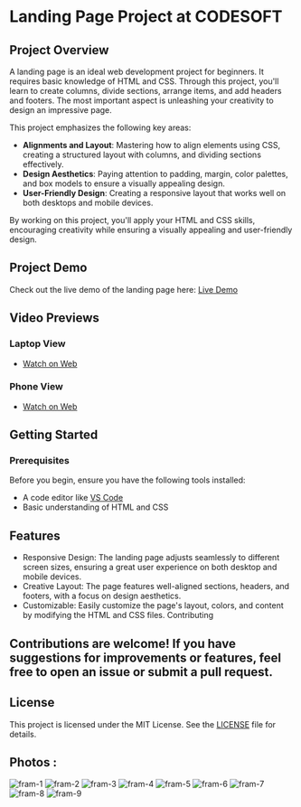 # Landing Page Project at CODESOFT

## Project Overview

A landing page is an ideal web development project for beginners. It requires basic knowledge of HTML and CSS. Through this project, you'll learn to create columns, divide sections, arrange items, and add headers and footers. The most important aspect is unleashing your creativity to design an impressive page. 

This project emphasizes the following key areas:
- **Alignments and Layout**: Mastering how to align elements using CSS, creating a structured layout with columns, and dividing sections effectively.
- **Design Aesthetics**: Paying attention to padding, margin, color palettes, and box models to ensure a visually appealing design.
- **User-Friendly Design**: Creating a responsive layout that works well on both desktops and mobile devices.

By working on this project, you'll apply your HTML and CSS skills, encouraging creativity while ensuring a visually appealing and user-friendly design.

## Project Demo

Check out the live demo of the landing page here: [Live Demo](https://utsavvachhani.github.io/CODSOFT_LANDING-PAGE/)

## Video Previews

### Laptop View
- [Watch on Web](https://utsavvachhani.github.io/CODSOFT_LANDING-PAGE/images/Task%20-%201_leptop.mp4)
  
### Phone View
- [Watch on Web](https://utsavvachhani.github.io/CODSOFT_LANDING-PAGE/images/Task%20-%201_phone.mp4)

## Getting Started

### Prerequisites

Before you begin, ensure you have the following tools installed:
- A code editor like [VS Code](https://code.visualstudio.com/)
- Basic understanding of HTML and CSS

## Features
- Responsive Design: The landing page adjusts seamlessly to different screen sizes, ensuring a great user experience on both desktop and mobile devices.
- Creative Layout: The page features well-aligned sections, headers, and footers, with a focus on design aesthetics.
- Customizable: Easily customize the page's layout, colors, and content by modifying the HTML and CSS files.
Contributing

## Contributions are welcome! If you have suggestions for improvements or features, feel free to open an issue or submit a pull request.

## License
This project is licensed under the MIT License. See the [LICENSE](https://utsavvachhani.github.io/CODSOFT_LANDING-PAGE/LICENSE) file for details.



## Photos :

![fram-1](https://github.com/user-attachments/assets/a1438590-13dc-4ac9-b967-98c67dd60bfa)
![fram-2](https://github.com/user-attachments/assets/90b7c118-f83b-4dbb-a17f-cff2cbc57899)
![fram-3](https://github.com/user-attachments/assets/8ccfe1d7-1742-4eea-a66a-de7ffda66fcd)
![fram-4](https://github.com/user-attachments/assets/f1087e1c-f7e5-49fd-8150-a631c1ea6883)
![fram-5](https://github.com/user-attachments/assets/8391b4b8-3ee0-4eeb-8cf8-60143bcea45b)
![fram-6](https://github.com/user-attachments/assets/4a21da8e-72ba-45db-98fb-43e44e779eef)
![fram-7](https://github.com/user-attachments/assets/688fbd62-3a5c-4bea-8c8b-22860156a79b)
![fram-8](https://github.com/user-attachments/assets/d0a79109-781b-45ae-80d4-1462ec30d83c)
![fram-9](https://github.com/user-attachments/assets/94b658de-8957-4375-9069-25d625933b7e)
